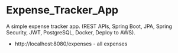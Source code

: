 # Expense_Tracker_App
A simple expense tracker app. (REST APIs, Spring Boot, JPA, Spring Security, JWT, PostgreSQL, Docker, Deploy to AWS).



- http://localhost:8080/expenses - all expenses 